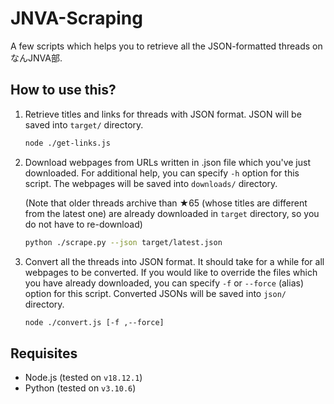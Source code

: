 # JNVA-Scraping

A few scripts which helps you to retrieve all the JSON-formatted threads on なんJNVA部.

## How to use this?

1. Retrieve titles and links for threads with JSON format. JSON will be saved into `target/` directory.

    ```bash
    node ./get-links.js
    ```

2. Download webpages from URLs written in .json file which you've just downloaded. For additional help, you can specify `-h` option for this script. The webpages will be saved into `downloads/` directory.

    (Note that older threads archive than ★65 (whose titles are different from the latest one) are already downloaded in `target` directory, so you do not have to re-download)

    ```bash
    python ./scrape.py --json target/latest.json
    ```

3. Convert all the threads into JSON format. It should take for a while for all webpages to be converted. If you would like to override the files which you have already downloaded, you can specify `-f` or `--force` (alias) option for this script. Converted JSONs will be saved into `json/` directory.

    ```bash
    node ./convert.js [-f ,--force]
    ```

## Requisites

* Node.js (tested on `v18.12.1`)
* Python (tested on `v3.10.6`)
